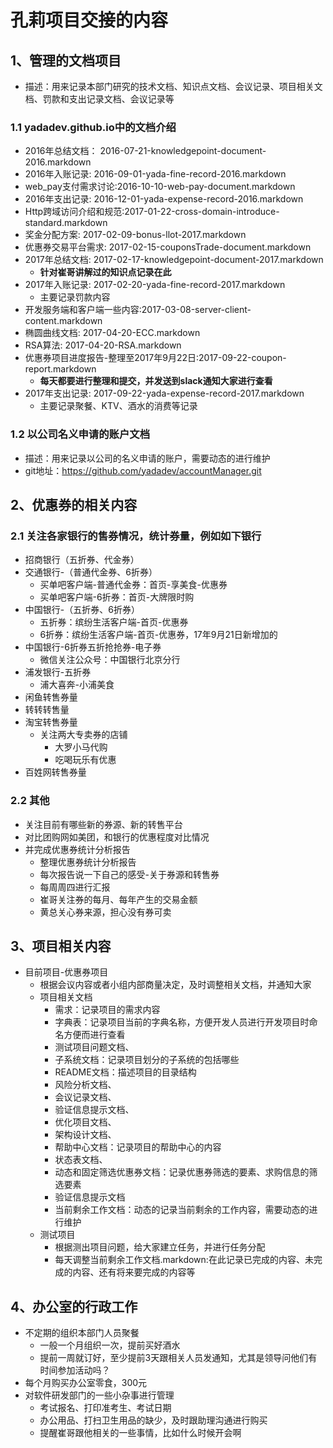 

# 孔莉项目交接的内容


## 1、管理的文档项目
- 描述：用来记录本部门研究的技术文档、知识点文档、会议记录、项目相关文档、罚款和支出记录文档、会议记录等

### 1.1 yadadev.github.io中的文档介绍
- 2016年总结文档：    2016-07-21-knowledgepoint-document-2016.markdown
- 2016年入账记录:     2016-09-01-yada-fine-record-2016.markdown
- web_pay支付需求讨论:2016-10-10-web-pay-document.markdown
- 2016年支出记录:     2016-12-01-yada-expense-record-2016.markdown
- Http跨域访问介绍和规范:2017-01-22-cross-domain-introduce-standard.markdown
- 奖金分配方案:          2017-02-09-bonus-llot-2017.markdown
- 优惠券交易平台需求:     2017-02-15-couponsTrade-document.markdown
- 2017年总结文档:        2017-02-17-knowledgepoint-document-2017.markdown
  - **针对崔哥讲解过的知识点记录在此**
- 2017年入账记录:        2017-02-20-yada-fine-record-2017.markdown
  - 主要记录罚款内容
- 开发服务端和客户端一些内容:2017-03-08-server-client-content.markdown
- 椭圆曲线文档:           2017-04-20-ECC.markdown
- RSA算法:               2017-04-20-RSA.markdown
- 优惠券项目进度报告-整理至2017年9月22日:2017-09-22-coupon-report.markdown
  - **每天都要进行整理和提交，并发送到slack通知大家进行查看**
- 2017年支出记录:        2017-09-22-yada-expense-record-2017.markdown
  - 主要记录聚餐、KTV、酒水的消费等记录



###  1.2 以公司名义申请的账户文档
- 描述：用来记录以公司的名义申请的账户，需要动态的进行维护
- git地址：https://github.com/yadadev/accountManager.git


## 2、优惠券的相关内容

### 2.1 关注各家银行的售券情况，统计券量，例如如下银行
- 招商银行（五折券、代金券）
- 交通银行-（普通代金券、6折券）
  - 买单吧客户端-普通代金券：首页-享美食-优惠券
  - 买单吧客户端-6折券：首页-大牌限时购
- 中国银行-（五折券、6折券）
  - 五折券：缤纷生活客户端-首页-优惠券
  - 6折券：缤纷生活客户端-首页-优惠券，17年9月21日新增加的
- 中国银行-6折券五折抢抢券-电子券
  - 微信关注公众号：中国银行北京分行
- 浦发银行-五折券
  - 浦大喜奔-小浦美食
- 闲鱼转售券量
- 转转转售量
- 淘宝转售券量
  - 关注两大专卖券的店铺
    - 大罗小马代购
    - 吃喝玩乐有优惠
- 百姓网转售券量


### 2.2 其他
- 关注目前有哪些新的券源、新的转售平台
- 对比团购网如美团，和银行的优惠程度对比情况
- 并完成优惠券统计分析报告
  - 整理优惠券统计分析报告
  - 每次报告说一下自己的感受-关于券源和转售券
  - 每周周四进行汇报
  - 崔哥关注券的每月、每年产生的交易金额
  - 黄总关心券来源，担心没有券可卖


## 3、项目相关内容
- 目前项目-优惠券项目
  - 根据会议内容或者小组内部商量决定，及时调整相关文档，并通知大家
  - 项目相关文档
    - 需求：记录项目的需求内容
    - 字典表：记录项目当前的字典名称，方便开发人员进行开发项目时命名方便而进行查看
    - 测试项目问题文档、
    - 子系统文档：记录项目划分的子系统的包括哪些
    - README文档：描述项目的目录结构
    - 风险分析文档、
    - 会议记录文档、
    - 验证信息提示文档、
    - 优化项目文档、
    - 架构设计文档、
    - 帮助中心文档：记录项目的帮助中心的内容
    - 状态表文档、
    - 动态和固定筛选优惠券文档：记录优惠券筛选的要素、求购信息的筛选要素
    - 验证信息提示文档
    - 当前剩余工作文档：动态的记录当前剩余的工作内容，需要动态的进行维护
  - 测试项目
    - 根据测出项目问题，给大家建立任务，并进行任务分配
    - 每天调整当前剩余工作文档.markdown:在此记录已完成的内容、未完成的内容、还有将来要完成的内容等


## 4、办公室的行政工作
- 不定期的组织本部门人员聚餐
  - 一般一个月组织一次，提前买好酒水
  - 提前一周就订好，至少提前3天跟相关人员发通知，尤其是领导问他们有时间参加活动吗？
- 每个月购买办公室零食，300元
- 对软件研发部门的一些小杂事进行管理
  - 考试报名、打印准考生、考试日期
  - 办公用品、打扫卫生用品的缺少，及时跟助理沟通进行购买
  - 提醒崔哥跟他相关的一些事情，比如什么时候开会啊
